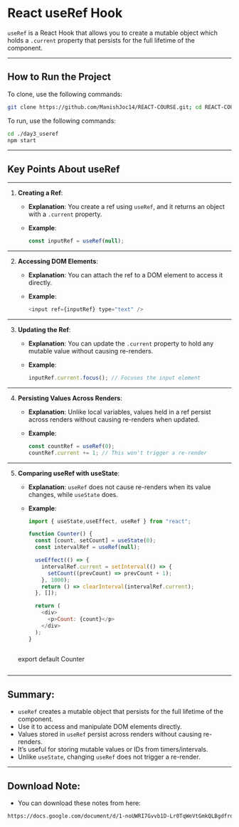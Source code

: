 # React useRef Hook

`useRef` is a React Hook that allows you to create a mutable object which holds a `.current` property that persists for the full lifetime of the component.

---

## How to Run the Project

To clone, use the following commands:

```bash
git clone https://github.com/ManishJoc14/REACT-COURSE.git; cd REACT-COURSE; git sparse-checkout init --cone; git sparse-checkout set day3_useref; git pull origin master
```

To run, use the following commands:

```bash
cd ./day3_useref
npm start
```

---

## Key Points About useRef

---

1. **Creating a Ref**:

   - **Explanation**: You create a ref using `useRef`, and it returns an object with a `.current` property.
   - **Example**:

     ```javascript
     const inputRef = useRef(null);
     ```

---

2. **Accessing DOM Elements**:

   - **Explanation**: You can attach the ref to a DOM element to access it directly.
   - **Example**:

     ```javascript
     <input ref={inputRef} type="text" />
     ```

---

3. **Updating the Ref**:

   - **Explanation**: You can update the `.current` property to hold any mutable value without causing re-renders.
   - **Example**:

     ```javascript
     inputRef.current.focus(); // Focuses the input element
     ```

---

4. **Persisting Values Across Renders**:

   - **Explanation**: Unlike local variables, values held in a ref persist across renders without causing re-renders when updated.
   - **Example**:

     ```javascript
     const countRef = useRef(0);
     countRef.current += 1; // This won't trigger a re-render
     ```

---

5. **Comparing useRef with useState**:

   - **Explanation**: `useRef` does not cause re-renders when its value changes, while `useState` does.
   - **Example**:

     ```javascript
     import { useState,useEffect, useRef } from "react";

     function Counter() {
       const [count, setCount] = useState(0);
       const intervalRef = useRef(null);

       useEffect(() => {
         intervalRef.current = setInterval(() => {
           setCount((prevCount) => prevCount + 1);
         }, 1000);
         return () => clearInterval(intervalRef.current);
       }, []);

       return (
         <div>
           <p>Count: {count}</p>
         </div>
       );
     }
    
    export default Counter
    ```

 ---

## Summary:

- `useRef` creates a mutable object that persists for the full lifetime of the component.
- Use it to access and manipulate DOM elements directly.
- Values stored in `useRef` persist across renders without causing re-renders.
- It’s useful for storing mutable values or IDs from timers/intervals.
- Unlike `useState`, changing `useRef` does not trigger a re-render.

---

## Download Note:

- You can download these notes from here:

```bash
https://docs.google.com/document/d/1-noUWRI7Gvvb1D-Lr0TqWeVtGmkQLBgdfrduLT1KD0I/edit?usp=sharing
````
